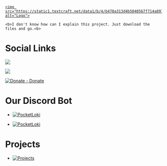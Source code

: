 <br/>

<p align="center">

  <a href="https://github.com/artsvn/PocketLoki">

    <img src="https://static1.textcraft.net/data1/b/4/b470a313d4b5040567f714a8975057ed5fa925c8da39a3ee5e6b4b0d3255bfef95601890afd80709da39a3ee5e6b4b0d3255bfef95601890afd8070975f6a90f68302a925908dbbefd0a80c0.png" alt="Logo">

  </a>

  <p align="center">

    <b>I don't know how can I explain this project. Just download the files and go.<b>

</p>

# Social Links

![](https://discordapp.com/api/guilds/1082401271098638417/widget.png?style=banner2)<br>

[![](https://dcbadge.vercel.app/api/server/R89XUt7uMa)](https://discord.gg/R89XUt7uMa)

[![Donate - Donate](https://img.shields.io/badge/Donate-COFFEE-0b0b0b?style=for-the-badge)](https://ko-fi.com/artsvn)

# Our Discord Bot

* [![PocketLoki](https://img.shields.io/badge/PocketLoki-TicketBot-0B0B0B?logo=https%3A%2F%2Fmedia.discordapp.net%2Fattachments%2F1082425019218546868%2F1095767985853042970%2Fpack_icon.png)](https://discord.com/api/oauth2/authorize?client_id=1048883477149392928&permissions=8&scope=bot%20applications.commands)<br>

* [![PocketLoki](https://img.shields.io/badge/PocketLoki-GiveawayBot-0B0B0B?logo=https%3A%2F%2Fmedia.discordapp.net%2Fattachments%2F1082425019218546868%2F1095767985853042970%2Fpack_icon.png)](https://discord.com/api/oauth2/authorize?client_id=1063250459118276618&permissions=8&scope=bot%20applications.commands)

# Projects

* [![Projects](https://img.shields.io/badge/Check-Release-0b0b0b?style=for-the-badge)](https://github.com/artsvn/pocketloki/releases)

